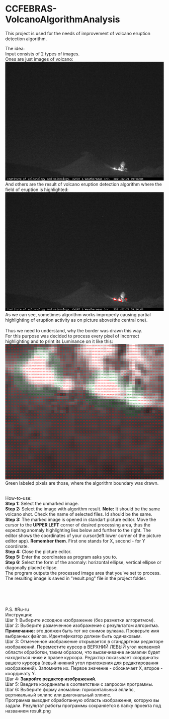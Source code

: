 # CCFEBRAS-VolcanoAlgorithmAnalysis
This project is used for the needs of improvement of volcano eruption detection algorithm.

The idea:<br>
Input consists of 2 types of images.<br>Ones are just images of volcano:<br>
![Иллюстрация к проекту](https://github.com/aANAESTHESIAa/CCFEBRAS-VolcanoAlgorithmAnalisys/raw/master/KLYU2_20210224095601_21355477.jpg)<br>
And others are the result of volcano eruption detection algorithm where the field of eruption is highlighted:<br>
![Иллюстрация к проекту](https://github.com/aANAESTHESIAa/CCFEBRAS-VolcanoAlgorithmAnalisys/raw/master/KLYU2_20210224095601_21355477.png)<br>
As we can see, sometimes algorithm works improperly causing partial highlighting of eruption activity as on picture above(the central one).<br>
<br>
Thus we need to understand, why the border was drawn this way. <br>
For this purpose was decided to process every pixel of incorrect highlighting and to print its Luminance on it like this:<br>
![Иллюстрация к проекту](https://github.com/aANAESTHESIAa/CCFEBRAS-VolcanoAlgorithmAnalisys/raw/master/result.png)<br>
Green labeled pixels are those, where the algorithm boundary was drawn.<br><br>

How-to-use:<br>
<b>Step 1:</b> Select the unmarked image.<br>
<b>Step 2:</b> Select the image with algorithm result. <b>Note:</b> It should be the same volcano shot. Check the name of selected files. Id should be the same.<br>
<b>Step 3:</b> The marked image is opened in standart picture editor. Move the cursor to the <b>UPPER LEFT</b> corner of desired processing area, thus the expecting anomaly highlighting lies below and further to the right. The editor shows the coordinates of your cursor(left lower corner of the picture editor app). <b>Remember them</b>. First one stands for X, second - for Y coordinate.<br>
<b>Step 4:</b> Close the picture editor.<br>
<b>Step 5:</b> Enter the coordinates as program asks you to.<br>
<b>Step 6:</b> Select the form of the anomaly: horizontal ellipse, vertical ellipse or diagonally placed ellipse.<br>
The program outputs the processed image area that you've set to process. The resulting image is saved in "result.png" file in the project folder. 


<br><br><br><br>
P.S. #Ru-ru
<br>
Инструкция:<br>
Шаг 1: Выберите исходное изображение (без разметки алгоритмом).<br>
Шаг 2: Выберите размеченное изображение с результатом алгоритма. <b>Примечание:</b> это должен быть тот же снимок вулкана. Проверьте имя выбранных файлов. Идентификатор должен быть одинаковым.<br>
Шаг 3: Отмеченное изображение открывается в стандартном редакторе изображений. Переместите курсор в ВЕРХНИЙ ЛЕВЫЙ угол желаемой области обработки, таким образом, что высвечивание аномалии будет находиться ниже и правее курсора. Редактор показывает координаты вашего курсора (левый нижний угол приложения для редактирования изображений). Запомните их. Первое значение - обозначает X, второе - координату Y.<br>
Шаг 4: <b> Закройте редактор изображений.</b><br>
Шаг 5: Введите координаты в соответствии с запросом программы.<br>
Шаг 6: Выберите форму аномалии: горизонтальный эллипс, вертикальный эллипс или диагональный эллипс.<br>
Программа выводит обработанную область изображения, которую вы задали. Результат работы программы сохраняется в папку проекта под названием result.png <br>
